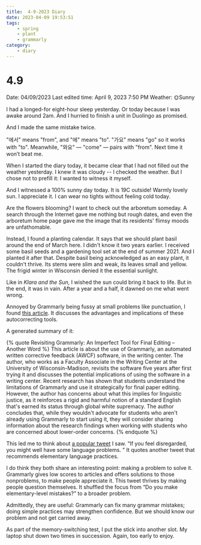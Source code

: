 ```yaml
---
title:  4-9-2023 Diary
date: 2023-04-09 19:53:51
tags:
    - spring
    - plant
    - grammarly
category:
    - diary
---
```


# 4.9

Date: 04/09/2023
Last edited time: April 9, 2023 7:50 PM
Weather: 🌞Sunny

I had a longed-for eight-hour sleep yesterday. Or today because I was awake around 2am. And I hurried to finish a unit in Duolingo as promised. 

And I made the same mistake twice.

"에서" means "from", and "에" means "to". "가요" means "go" so it works with "to". Meanwhile, "와요" — "come" — pairs with "from". Next time it won’t beat me.

When I started the diary today, it became clear that I had not filled out the weather yesterday. I knew it was cloudy -- I checked the weather. But I chose not to prefill it: I wanted to witness it myself.

And I witnessed a 100% sunny day today. It is 19C outside! Warmly lovely sun. I appreciate it. I can wear no tights without feeling cold today.

Are the flowers blooming? I want to check out the arboretum someday. A search through the Internet gave me nothing but rough dates, and even the arboretum home page gave me the image that its residents' flimsy moods are unfathomable.

Instead, I found a planting calendar. It says that we should plant basil around the end of March here. I didn't know it two years earlier. I received some basil seeds and a gardening tool set at the end of summer 2021. And I planted it after that. Despite basil being acknowledged as an easy plant, it couldn't thrive. Its stems were slim and weak, its leaves small and yellow. The frigid winter in Wisconsin denied it the essential sunlight.

Like in *Klara and the Sun,* I wished the sun could bring it back to life. But in the end, it was in vain. After a year and a half, it dawned on me what went wrong.

Annoyed by Grammarly being fussy at small problems like punctuation, I found [this article](https://dept.writing.wisc.edu/blog/revisiting-grammarly/). It discusses the advantages and implications of these autocorrecting tools.

A generated summary of it:

{% quote Revisiting Grammarly: An Imperfect Tool for Final Editing – Another Word %}
This article is about the use of Grammarly, an automated written corrective feedback (AWCF) software, in the writing center. The author, who works as a Faculty Associate in the Writing Center at the University of Wisconsin-Madison, revisits the software five years after first trying it and discusses the potential implications of using the software in a writing center. Recent research has shown that students understand the limitations of Grammarly and use it strategically for final paper editing. However, the author has concerns about what this implies for linguistic justice, as it reinforces a rigid and harmful notion of a standard English that's earned its status through global white supremacy. The author concludes that, while they wouldn't advocate for students who aren't already using Grammarly to start using it, they will consider sharing information about the research findings when working with students who are concerned about lower-order concerns.
{% endquote %}


This led me to think about [a popular tweet](https://twitter.com/Nishimuraumiush/status/1644690023420416000) I saw. “If you feel disregarded, you might well have some language problems. ” It quotes another tweet that recommends elementary language practices.

I do think they both share an interesting point: making a problem to solve it. Grammarly gives low scores to articles and offers solutions to those nonproblems, to make people appreciate it. This tweet thrives by making people question themselves. It shuffled the focus from “Do you make elementary-level mistakes?” to a broader problem.

Admittedly, they are useful: Grammarly can fix many grammar mistakes; doing simple practices may strengthen confidence. But we should know our problem and not get carried away.

As part of the memory-switching test, I put the stick into another slot. My laptop shut down two times in succession. Again, too early to enjoy.